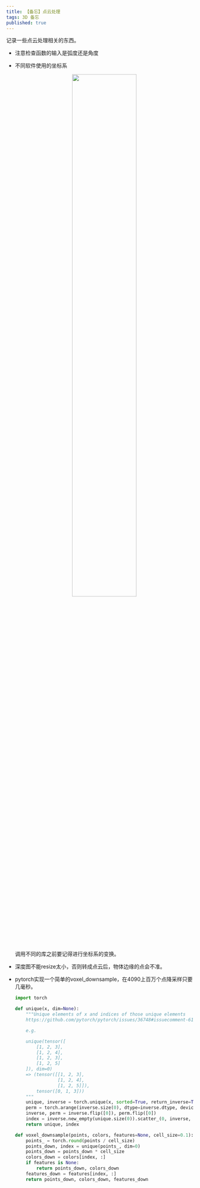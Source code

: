 ```yaml
---
title: 【备忘】点云处理
tags: 3D 备忘
published: true
---
```


记录一些点云处理相关的东西。
<!--more-->


* 注意检查函数的输入是弧度还是角度

* 不同软件使用的坐标系

    <div align=center>
    <img src="../../../assets/images/posts/misc/3d_coordinates.png" width="60%" />
    </div>

    调用不同的库之前要记得进行坐标系的变换。

* 深度图不能resize太小，否则转成点云后，物体边缘的点会不准。

* pytorch实现一个简单的voxel_downsample，在4090上百万个点降采样只要几毫秒。

    ```python
    import torch

    def unique(x, dim=None):
        """Unique elements of x and indices of those unique elements
        https://github.com/pytorch/pytorch/issues/36748#issuecomment-619514810

        e.g.

        unique(tensor([
            [1, 2, 3],
            [1, 2, 4],
            [1, 2, 3],
            [1, 2, 5]
        ]), dim=0)
        => (tensor([[1, 2, 3],
                    [1, 2, 4],
                    [1, 2, 5]]),
            tensor([0, 1, 3]))
        """
        unique, inverse = torch.unique(x, sorted=True, return_inverse=True, dim=dim)
        perm = torch.arange(inverse.size(0), dtype=inverse.dtype, device=inverse.device)
        inverse, perm = inverse.flip([0]), perm.flip([0])
        index = inverse.new_empty(unique.size(0)).scatter_(0, inverse, perm)
        return unique, index

    def voxel_downsample(points, colors, features=None, cell_size=0.1):
        points_ = torch.round(points / cell_size)
        points_down, index = unique(points_, dim=0)
        points_down = points_down * cell_size
        colors_down = colors[index, :]
        if features is None:
            return points_down, colors_down
        features_down = features[index, :]
        return points_down, colors_down, features_down
    ```
